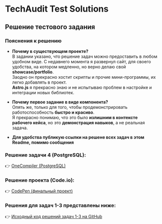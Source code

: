# TechAudit Test Solutions

## Решение тестового задания

### **Пояснения к решению**  

- **Почему в существующем проекте?**  
  В задании указано, что решение задач можно предоставить в любом удобном виде. С недавнего момента я развернул сайт, для своего удобства, на котором медленно, но верно делаю свой **showcase/portfolio**.  
  Заодно он прекрасно хостит скрипты и прочие мини-программы, их легко добавлять в проект.  
  **Astro.js** я прекрасно знаю и не испытываю проблем в настройке и интеграции новых библиотек.

- **Почему первое задание в виде компонента?**  
  Опять же, только для того, чтобы продемонстрировать работоспособность **быстро и красиво**.  
  Я прекрасно понимаю, что это было **излишним в контексте рабочего кейса**, но это **демонстрация навыков**, а не реальная задача.

- **Для удобства публикую ссылки на решене всех задач в этом Readme, помимо сообщения**  

### **Решение задачи 4 (PostgreSQL):**  
👉 [OneCompiler (PostgreSQL)](https://onecompiler.com/postgresql/43935axak)  

### **Решение проекта (Code.io):**  
👉 [CodePen (финальный проект)](https://codepen.io/Anton-Vodyaraman/pen/YPzPrvq)  

### **Решения для задач 1-3 представлены ниже:**  
👉 [Исходный код решений задач 1-3 на GitHub](https://github.com/vodyaraman/portfolio/tree/master/src/pages/tech-audit-assessment)  


